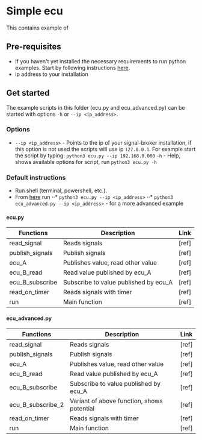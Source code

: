 # Simple ecu
This contains example of 
## Pre-requisites
* If you haven't yet installed the necessary requirements to run python examples. Start by following instructions [here](https://github.com/beamylabs/beamylabs-start/tree/improve-sample-and-docs/examples/grpc/python#readme).
* ip address to your installation

## Get started
The example scripts in this folder (ecu.py and ecu_advanced.py) can be started with options `-h` or `--ip <ip_address>`.

### Options
* `--ip <ip_address>` - Points to the ip of your signal-broker installation, if this option is not used the scripts will use ip `127.0.0.1`. For example start the script by typing: `python3 ecu.py --ip 192.168.0.000`
`-h` - Help, shows available options for script, run `python3 ecu.py -h`

### Default instructions
* Run shell (terminal, powershell, etc.).
* From [here](simple_ecu/) run
⋅⋅* `python3 ecu.py --ip <ip_address>`
⋅⋅* `python3 ecu_advanced.py --ip <ip_address>` - for a more advanced example

#### ecu.py

| Functions            | Description                                | Link  |
| -------------------- | ------------------------------------------ | ----- |
| read_signal          | Reads signals                              | [ref] |
| publish_signals      | Publish signals                            | [ref] |
| ecu_A                | Publishes value, read other value          | [ref] |
| ecu_B_read           | Read value published by ecu_A              | [ref] |
| ecu_B_subscribe      | Subscribe to value published by ecu_A      | [ref] |
| read_on_timer        | Reads signals with timer                   | [ref] |
| run                  | Main function                              | [ref] |


#### ecu_advanced.py

| Functions            | Description                                | Link  |
| -------------------- | ------------------------------------------ | ----- |
| read_signal          | Reads signals                              | [ref] |
| publish_signals      | Publish signals                            | [ref] |
| ecu_A                | Publishes value, read other value          | [ref] |
| ecu_B_read           | Read value published by ecu_A              | [ref] |
| ecu_B_subscribe      | Subscribe to value published by ecu_A      | [ref] |
| ecu_B_subscribe_2    | Variant of above function, shows potential | [ref] |
| read_on_timer        | Reads signals with timer                   | [ref] |
| run                  | Main function                              | [ref] |

